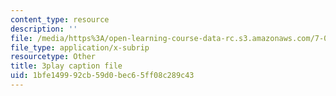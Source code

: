 ```yaml
---
content_type: resource
description: ''
file: /media/https%3A/open-learning-course-data-rc.s3.amazonaws.com/7-016-introductory-biology-fall-2018/1bfe149992cb59d0bec65ff08c289c43_83-yKXuRDGc.vtt
file_type: application/x-subrip
resourcetype: Other
title: 3play caption file
uid: 1bfe1499-92cb-59d0-bec6-5ff08c289c43
---
```

